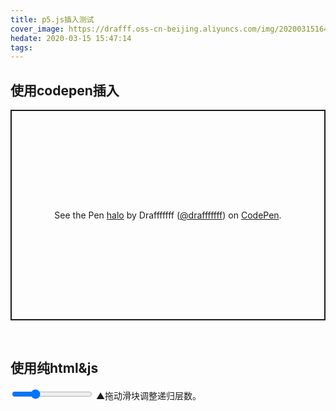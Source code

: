 ```yaml
---
title: p5.js插入测试
cover_image: https://drafff.oss-cn-beijing.aliyuncs.com/img/20200315164519.png
hedate: 2020-03-15 15:47:14
tags:
---
```



## 使用codepen插入

<p class="codepen" data-height="337" data-theme-id="light" data-default-tab="result" data-user="drafffffff" data-slug-hash="VwLXOEq" style="height: 337px; box-sizing: border-box; display: flex; align-items: center; justify-content: center; border: 2px solid; margin: 1em 0; padding: 1em;" data-pen-title="halo">
  <span>See the Pen <a href="https://codepen.io/drafffffff/pen/VwLXOEq">
  halo</a> by Drafffffff (<a href="https://codepen.io/drafffffff">@drafffffff</a>)
  on <a href="https://codepen.io">CodePen</a>.</span>
</p>
<script async src="https://static.codepen.io/assets/embed/ei.js"></script>



<br>

## 使用纯html&js


<script src='https://cdnjs.cloudflare.com/ajax/libs/p5.js/1.0.0/p5.min.js'></script>
<div id="container" style="width:400px"></div>
<div id = "container1"></div> <input type="range" id="reclevel" max="20" min="1" step="1" value ="6">
▲拖动滑块调整递归层数。
<script type="text/javascript">
const ww = document.getElementById("container").offsetWidth-40;
let level = 6;
function setup() {
 var myCanvas = createCanvas(ww,ww);
    myCanvas.parent("container");
    strokeWeight(width/180);
    }
    function draw() {
        background(240);
        let level = Number(document.getElementById("reclevel").value);
        harom(width/1.08,height/1.174,width/13.4,height/1.174,level,(sin(0.0005*millis()%(2*PI))+1)/2);
    }
    function harom(ax,  ay, bx,  by, level, ratio){
        if(level!=0){
        var  vx,vy,nx,ny,cx,cy;
        vx=bx-ax;
        vy=by-ay;
        nx=cos(PI/3)*vx-sin(PI/3)*vy; 
        ny=sin(PI/3)*vx+cos(PI/3)*vy; 
        cx=ax+nx;
        cy=ay+ny;
        line(ax,ay,bx,by);
        line(ax,ay,cx,cy);
        line(cx,cy,bx,by);
        harom(ax*ratio+cx*(1-ratio),ay*ratio+cy*(1-ratio),ax*(1-ratio)+bx*ratio,ay*(1-ratio)+by*ratio,level-1,ratio);
        }
    }
    </script>





